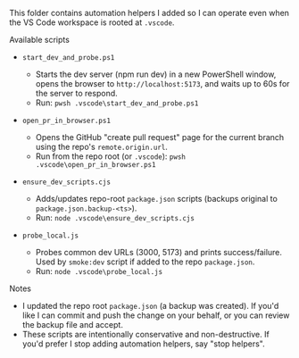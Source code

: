 This folder contains automation helpers I added so I can operate even when the VS Code workspace is rooted at `.vscode`.

Available scripts

- `start_dev_and_probe.ps1`
  - Starts the dev server (npm run dev) in a new PowerShell window, opens the browser to `http://localhost:5173`, and waits up to 60s for the server to respond.
  - Run: `pwsh .vscode\start_dev_and_probe.ps1`

- `open_pr_in_browser.ps1`
  - Opens the GitHub "create pull request" page for the current branch using the repo's `remote.origin.url`.
  - Run from the repo root (or `.vscode`): `pwsh .vscode\open_pr_in_browser.ps1`

- `ensure_dev_scripts.cjs`
  - Adds/updates repo-root `package.json` scripts (backups original to `package.json.backup-<ts>`).
  - Run: `node .vscode\ensure_dev_scripts.cjs`

- `probe_local.js`
  - Probes common dev URLs (3000, 5173) and prints success/failure. Used by `smoke:dev` script if added to the repo `package.json`.
  - Run: `node .vscode\probe_local.js`

Notes

- I updated the repo root `package.json` (a backup was created). If you'd like I can commit and push the change on your behalf, or you can review the backup file and accept.
- These scripts are intentionally conservative and non-destructive. If you'd prefer I stop adding automation helpers, say "stop helpers".
